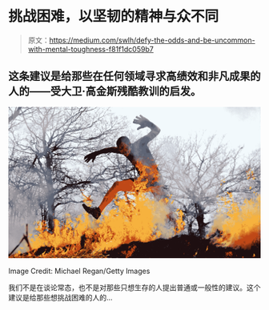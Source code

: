 # 挑战困难，以坚韧的精神与众不同

> 原文：<https://medium.com/swlh/defy-the-odds-and-be-uncommon-with-mental-toughness-f81f1dc059b7>

## 这条建议是给那些在任何领域寻求高绩效和非凡成果的人的——受大卫·高金斯残酷教训的启发。

![](img/fbb8382c9dc8601f9b6c7bc58249ee71.png)

Image Credit: Michael Regan/Getty Images

我们不是在谈论常态，也不是对那些只想生存的人提出普通或一般性的建议。这个建议是给那些想挑战困难的人的…